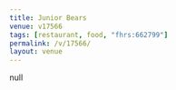```yaml
---
title: Junior Bears
venue: v17566
tags: [restaurant, food, "fhrs:662799"]
permalink: /v/17566/
layout: venue
---
```

null